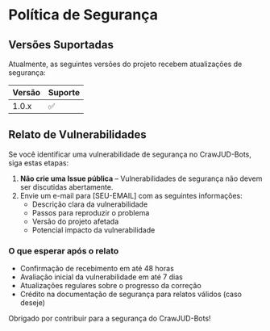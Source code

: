# Política de Segurança

## Versões Suportadas

Atualmente, as seguintes versões do projeto recebem atualizações de segurança:

| Versão | Suporte            |
| ------ | ------------------ |
| 1.0.x  | :white_check_mark: |

## Relato de Vulnerabilidades

Se você identificar uma vulnerabilidade de segurança no CrawJUD-Bots, siga estas etapas:

1. **Não crie uma Issue pública** – Vulnerabilidades de segurança não devem ser discutidas abertamente.
2. Envie um e-mail para [SEU-EMAIL] com as seguintes informações:
   - Descrição clara da vulnerabilidade
   - Passos para reproduzir o problema
   - Versão do projeto afetada
   - Potencial impacto da vulnerabilidade

### O que esperar após o relato

- Confirmação de recebimento em até 48 horas
- Avaliação inicial da vulnerabilidade em até 7 dias
- Atualizações regulares sobre o progresso da correção
- Crédito na documentação de segurança para relatos válidos (caso deseje)

Obrigado por contribuir para a segurança do CrawJUD-Bots!
